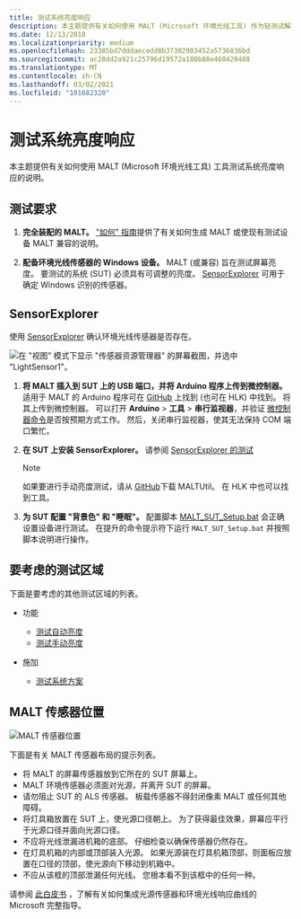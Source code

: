 ```yaml
---
title: 测试系统亮度响应
description: 本主题提供有关如何使用 MALT (Microsoft 环境光线工具) 作为轻测试解决方案的说明。
ms.date: 12/13/2018
ms.localizationpriority: medium
ms.openlocfilehash: 23385bd7dddaecedd8b37302903452a5736836bd
ms.sourcegitcommit: ac28dd2a921c25796d19572a180b88e460420488
ms.translationtype: MT
ms.contentlocale: zh-CN
ms.lasthandoff: 03/02/2021
ms.locfileid: "101682320"
---
```

# <a name="testing-system-brightness-response"></a>测试系统亮度响应

本主题提供有关如何使用 MALT (Microsoft 环境光线工具) 工具测试系统亮度响应的说明。

## <a name="test-requirements"></a>测试要求

1. **完全装配的 MALT。**   ["如何" 指南](testing-MALT-building-a-light-testing-tool.md)提供了有关如何生成 MALT 或使现有测试设备 MALT 兼容的说明。

2. **配备环境光线传感器的 Windows 设备。** MALT (或兼容) 旨在测试屏幕亮度。 要测试的系统 (SUT) 必须具有可调整的亮度。 [SensorExplorer](testing-sensor-explorer.md) 可用于确定 Windows 识别的传感器。

## <a name="sensorexplorer"></a>SensorExplorer

使用 [SensorExplorer](testing-sensor-explorer.md) 确认环境光线传感器是否存在。

![在 "视图" 模式下显示 "传感器资源管理器" 的屏幕截图，并选中 "LightSensor1"。](images/sensorexplorer.png)

1. **将 MALT 插入到 SUT 上的 USB 端口，并将 Arduino 程序上传到微控制器。** 适用于 MALT 的 Arduino 程序可在 [GitHub](https://github.com/Microsoft/busiotools/tree/master/sensors/Tools/MALT) 上找到 (也可在 HLK) 中找到。 将其上传到微控制器。 可以打开 **Arduino**  >  **工具**  >  **串行监视器**，并验证 [微控制器命令](testing-MALT-auto-brightness.md)是否按预期方式工作。 然后，关闭串行监视器，使其无法保持 COM 端口繁忙。

2. **在 SUT 上安装 SensorExplorer。** 请参阅 [SensorExplorer 的测试](testing-sensor-explorer.md)

    > [!Note]
    > 如果要进行手动亮度测试，请从 [GitHub](https://github.com/Microsoft/busiotools/tree/master/sensors/Tools/MALT)下载 MALTUtil。 在 HLK 中也可以找到工具。

3. **为 SUT 配置 "背景色" 和 "睡眠"。**  配置脚本 [MALT_SUT_Setup.bat](https://github.com/Microsoft/busiotools/tree/master/sensors/Tools/MALT/Code/Scripts) 会正确设置设备进行测试。  在提升的命令提示符下运行 ``MALT_SUT_Setup.bat`` 并按照脚本说明进行操作。

## <a name="test-areas-to-consider"></a>要考虑的测试区域

下面是要考虑的其他测试区域的列表。

- 功能
  - [测试自动亮度](testing-MALT-auto-brightness.md)
  - [测试手动亮度](testing-MALT-manual-brightness.md)

- 施加
  - [测试系统方案](testing-MALT-system-scenarios.md)

## <a name="malt-sensor-placement"></a>MALT 传感器位置

![MALT 传感器位置](images/placement.png)

下面是有关 MALT 传感器布局的提示列表。

- 将 MALT 的屏幕传感器放到它所在的 SUT 屏幕上。
- MALT 环境传感器必须面对光源，并离开 SUT 的屏幕。
- 请勿阻止 SUT 的 ALS 传感器。  板载传感器不得封闭像素 MALT 或任何其他障碍。
- 将灯具箱放置在 SUT 上，使光源口径朝上。 为了获得最佳效果，屏幕应平行于光源口径并面向光源口径。
- 不应将光线泄漏进机箱的底部。  仔细检查以确保传感器仍然存在。
- 在灯具机箱的内部或顶部装入光源。  如果光源装在灯具机箱顶部，则面板应放置在口径的顶部，使光源向下移动到机箱中。
- 不应从该框的顶部泄漏任何光线。 您根本看不到该框中的任何一种。

请参阅 [此白皮书](/windows-hardware/design/whitepapers/integrating-ambient-light-sensors-with-computers-running-windows-10-creators-update) ，了解有关如何集成光源传感器和环境光线响应曲线的 Microsoft 完整指导。
